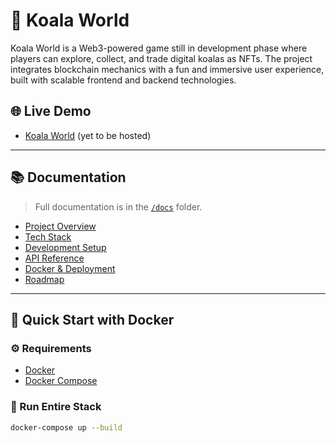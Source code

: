 # 🐨 Koala World

Koala World is a Web3-powered game still in development phase where players can explore, collect, and trade digital koalas as NFTs. The project integrates blockchain mechanics with a fun and immersive user experience, built with scalable frontend and backend technologies.

## 🌐 Live Demo

- [Koala World](https://koala-world.vercel.app/) (yet to be hosted)

---

## 📚 Documentation

> Full documentation is in the [`/docs`](./docs) folder.

- [Project Overview](./docs/overview.md)
- [Tech Stack](./docs/tech-stack.md)
- [Development Setup](./docs/setup.md)
- [API Reference](./docs/api-reference.md)
- [Docker & Deployment](./docs/docker.md)
- [Roadmap](./docs/roadmap.md)

---

## 🐳 Quick Start with Docker

### ⚙️ Requirements

- [Docker](https://www.docker.com/)
- [Docker Compose](https://docs.docker.com/compose/)

### 🔧 Run Entire Stack

```bash
docker-compose up --build
```
